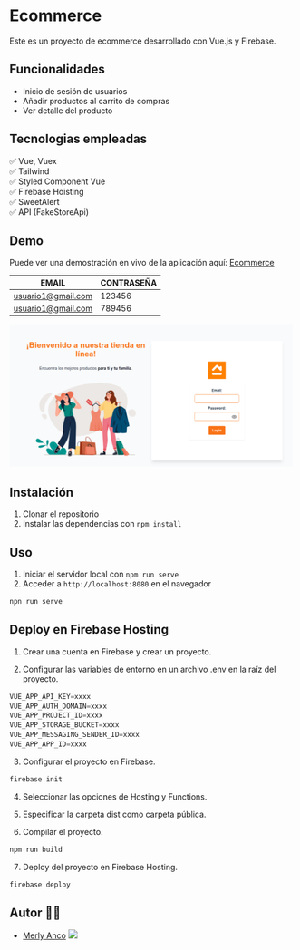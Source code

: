 # Ecommerce

Este es un proyecto de ecommerce desarrollado con Vue.js y Firebase.
## Funcionalidades

- Inicio de sesión de usuarios
- Añadir productos al carrito de compras
- Ver detalle del producto

## Tecnologias empleadas

   ✅ Vue, Vuex <br />
   ✅ Tailwind <br />
   ✅ Styled Component Vue <br />
   ✅ Firebase Hoisting <br />
   ✅ SweetAlert <br />
   ✅ API (FakeStoreApi)

## Demo

Puede ver una demostración en vivo de la aplicación aquí: [Ecommerce](https://ecommerce-869fa.web.app/)

<div align="center">

| EMAIL | CONTRASEÑA | 
|--|--|
|usuario1@gmail.com|123456|
|usuario1@gmail.com|789456|

</div>
<img src="src/assets/img/demo/ecommerce.png" width="500">

## Instalación

1. Clonar el repositorio
2. Instalar las dependencias con `npm install`

## Uso

1. Iniciar el servidor local con `npm run serve`
2. Acceder a `http://localhost:8080` en el navegador

```js
npn run serve
```
## Deploy en Firebase Hosting

1. Crear una cuenta en Firebase y crear un proyecto.

2. Configurar las variables de entorno en un archivo .env en la raíz del proyecto.

```js
VUE_APP_API_KEY=xxxx
VUE_APP_AUTH_DOMAIN=xxxx
VUE_APP_PROJECT_ID=xxxx
VUE_APP_STORAGE_BUCKET=xxxx
VUE_APP_MESSAGING_SENDER_ID=xxxx
VUE_APP_APP_ID=xxxx
```
3. Configurar el proyecto en Firebase.


```js
firebase init
```
4. Seleccionar las opciones de Hosting y Functions.

5. Especificar la carpeta dist como carpeta pública.

6. Compilar el proyecto.

```js
npm run build
```

7. Deploy del proyecto en Firebase Hosting.
```js
firebase deploy
```
## Autor 👩‍💻
- [Merly Anco](https://github.com/MerlyAnco) <img src="https://cdn-icons-png.flaticon.com/512/2570/2570280.png" width=20px>